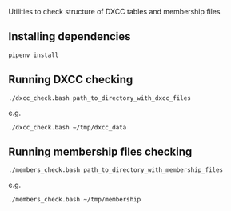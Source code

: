 Utilities to check structure of DXCC tables and membership files

## Installing dependencies

``pipenv install``

## Running DXCC checking

``./dxcc_check.bash path_to_directory_with_dxcc_files``

e.g.

``./dxcc_check.bash ~/tmp/dxcc_data``

## Running membership files checking

``./members_check.bash path_to_directory_with_membership_files``

e.g.

``./members_check.bash ~/tmp/membership``
